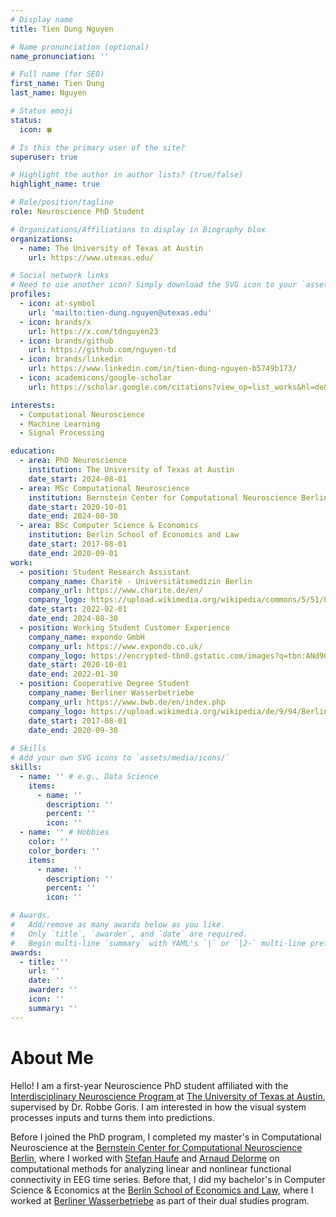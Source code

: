 ```yaml
---
# Display name
title: Tien Dung Nguyen

# Name pronunciation (optional)
name_pronunciation: ''

# Full name (for SEO)
first_name: Tien Dung
last_name: Nguyen

# Status emoji
status:
  icon: 🍀

# Is this the primary user of the site?
superuser: true

# Highlight the author in author lists? (true/false)
highlight_name: true

# Role/position/tagline
role: Neuroscience PhD Student

# Organizations/Affiliations to display in Biography blox
organizations:
  - name: The University of Texas at Austin
    url: https://www.utexas.edu/

# Social network links
# Need to use another icon? Simply download the SVG icon to your `assets/media/icons/` folder.
profiles:
  - icon: at-symbol
    url: 'mailto:tien-dung.nguyen@utexas.edu'
  - icon: brands/x
    url: https://x.com/tdnguyen23
  - icon: brands/github
    url: https://github.com/nguyen-td
  - icon: brands/linkedin
    url: https://www.linkedin.com/in/tien-dung-nguyen-b5749b173/
  - icon: academicons/google-scholar
    url: https://scholar.google.com/citations?view_op=list_works&hl=de&authuser=3&user=eppIeNoAAAAJ&gmla=AC6lMd_8T6yVGVoxcHQog2aq_HdgtE0jPeCn2-Akg5QY0RYt31rjfK4T7E7JcxNQrRCMwcomBRfqrT4BzehgySB5pp5ENDZJXix6HaFHLZAB5vhSrqbuM2kq_ICzAQg

interests:
  - Computational Neuroscience
  - Machine Learning
  - Signal Processing

education:
  - area: PhD Neuroscience
    institution: The University of Texas at Austin
    date_start: 2024-08-01
  - area: MSc Computational Neuroscience
    institution: Bernstein Center for Computational Neuroscience Berlin
    date_start: 2020-10-01
    date_end: 2024-08-30
  - area: BSc Computer Science & Economics
    institution: Berlin School of Economics and Law 
    date_start: 2017-08-01
    date_end: 2020-09-01
work:
  - position: Student Research Assistant
    company_name: Charitè - Universitätsmedizin Berlin
    company_url: https://www.charite.de/en/
    company_logo: https://upload.wikimedia.org/wikipedia/commons/5/51/Logo_Charite.svg
    date_start: 2022-02-01
    date_end: 2024-08-30
  - position: Working Student Customer Experience
    company_name: expondo GmbH
    company_url: https://www.expondo.co.uk/
    company_logo: https://encrypted-tbn0.gstatic.com/images?q=tbn:ANd9GcSxua25YSHonHjyMEoFmRsPGbRYf3P5lseIrQ&s
    date_start: 2020-10-01
    date_end: 2022-01-30
  - position: Cooperative Degree Student
    company_name: Berliner Wasserbetriebe
    company_url: https://www.bwb.de/en/index.php
    company_logo: https://upload.wikimedia.org/wikipedia/de/9/94/Berliner-wasserbetriebe.svg
    date_start: 2017-08-01
    date_end: 2020-09-30
  
# Skills
# Add your own SVG icons to `assets/media/icons/`
skills:
  - name: '' # e.g., Data Science
    items:
      - name: ''
        description: ''
        percent: ''
        icon: ''
  - name: '' # Hobbies
    color: ''
    color_border: ''
    items:
      - name: ''
        description: ''
        percent: ''
        icon: ''

# Awards.
#   Add/remove as many awards below as you like.
#   Only `title`, `awarder`, and `date` are required.
#   Begin multi-line `summary` with YAML's `|` or `|2-` multi-line prefix and indent 2 spaces below.
awards:
  - title: ''
    url: ''
    date: ''
    awarder: ''
    icon: ''
    summary: ''
---
```


# About Me

Hello! I am a first-year Neuroscience PhD student affiliated with the [Interdisciplinary Neuroscience Program ](https://neuroscienceinstitute.utexas.edu/PhD%20Program) at [The University of Texas at Austin](https://www.utexas.edu/), supervised by Dr. Robbe Goris. I am interested in how the visual system processes inputs and turns them into predictions. 

Before I joined the PhD program, I completed my master's in Computational Neuroscience at the [Bernstein Center for Computational Neuroscience Berlin](https://www.bccn-berlin.de/), where I worked with [Stefan Haufe](https://www.tu.berlin/uniml/about/head-of-group) and [Arnaud Delorme](https://arnauddelorme.com/) on computational methods for analyzing linear and nonlinear functional connectivity in EEG time series. Before that, I did my bachelor's in Computer Science & Economics at the [Berlin School of Economics and Law](https://www.hwr-berlin.de/en/), where I worked at [Berliner Wasserbetriebe](https://languages.bwb.de/en/index.php) as part of their dual studies program. 